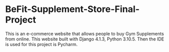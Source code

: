 # BeFit-Supplement-Store-Final-Project
This is an e-commerce website that allows people to buy Gym Supplements from online.
This website built with Django 4.1.3, Python 3.10.5. Then the IDE is used for this project is Pycharm.
